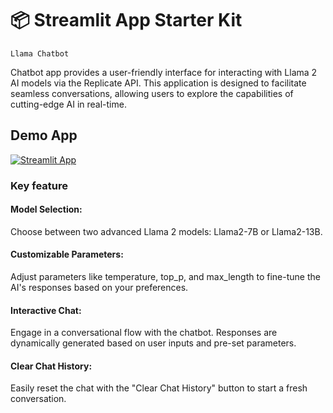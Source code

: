 # 📦 Streamlit App Starter Kit 
```
Llama Chatbot
```

Chatbot app provides a user-friendly interface for interacting with Llama 2 AI models via the Replicate API. This application is designed to facilitate seamless conversations, allowing users to explore the capabilities of cutting-edge AI in real-time.

## Demo App

[![Streamlit App](https://static.streamlit.io/badges/streamlit_badge_black_white.svg)](https://chat-app-ai.streamlit.app/)


### Key feature


#### Model Selection:

Choose between two advanced Llama 2 models: Llama2-7B or Llama2-13B.

#### Customizable Parameters:

Adjust parameters like temperature, top_p, and max_length to fine-tune the AI's responses based on your preferences.

#### Interactive Chat:

Engage in a conversational flow with the chatbot. Responses are dynamically generated based on user inputs and pre-set parameters.

#### Clear Chat History:

Easily reset the chat with the "Clear Chat History" button to start a fresh conversation.


